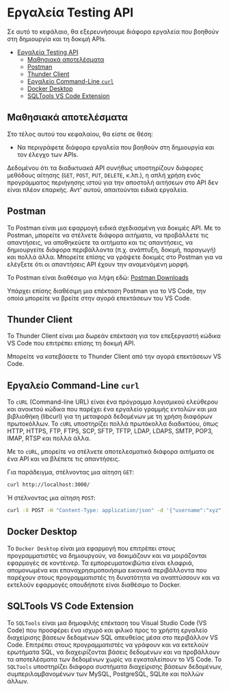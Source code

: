 # Εργαλεία Testing API 

Σε αυτό το κεφάλαιο, θα εξερευνήσουμε διάφορα εργαλεία που βοηθούν στη δημιουργία και τη δοκιμή APIs.

- [Εργαλεία Testing API ](#Εργαλεία-Testing-API)
  - [Μαθησιακά αποτελέσματα](#Μαθησιακά-αποτελέσματα)
  - [Postman](#postman)
  - [Thunder Client](#thunder-client)
  - [Εργαλείο Command-Line `curl`](#command-line-tool-curl)
  - [Docker Desktop](#docker-desktop)
  - [SQLTools VS Code Extension](#sqltools-vs-code-extension)

## Μαθησιακά αποτελέσματα

Στο τέλος αυτού του κεφαλαίου, θα είστε σε θέση:

- Να περιγράφετε διάφορα εργαλεία που βοηθούν στη δημιουργία και τον έλεγχο των APIs.
  
Δεδομένου ότι τα διαδικτυακά API συνήθως υποστηρίζουν διάφορες μεθόδους αίτησης (`GET`, `POST`, `PUT`, `DELETE`, κ.λπ.), η απλή χρήση ενός προγράμματος περιήγησης ιστού για την αποστολή αιτήσεων στο API δεν είναι πλέον επαρκής. Αντ' αυτού, απαιτούνται ειδικά εργαλεία.

## Postman

Το Postman είναι μια εφαρμογή ειδικά σχεδιασμένη για δοκιμές API. Με το Postman, μπορείτε να στέλνετε διάφορα αιτήματα, να προβάλλετε τις απαντήσεις, να αποθηκεύετε τα αιτήματα και τις απαντήσεις, να δημιουργείτε διάφορα περιβάλλοντα (π.χ. ανάπτυξη, δοκιμή, παραγωγή) και πολλά άλλα. Μπορείτε επίσης να γράψετε δοκιμές στο Postman για να ελέγξετε ότι οι απαντήσεις API έχουν την αναμενόμενη μορφή.

Το Postman είναι διαθέσιμο για λήψη εδώ: [Postman Downloads](https://www.postman.com/downloads/)

Υπάρχει επίσης διαθέσιμη μια επέκταση Postman για το VS Code, την οποία μπορείτε να βρείτε στην αγορά επεκτάσεων του VS Code.

## Thunder Client

Το Thunder Client είναι μια δωρεάν επέκταση για τον επεξεργαστή κώδικα VS Code που επιτρέπει επίσης τη δοκιμή API.

Μπορείτε να κατεβάσετε το Thunder Client από την αγορά επεκτάσεων VS Code.

## Εργαλείο Command-Line `curl`

Το `cURL` (Command-line URL) είναι ένα πρόγραμμα λογισμικού ελεύθερου και ανοικτού κώδικα που παρέχει ένα εργαλείο γραμμής εντολών και μια βιβλιοθήκη (libcurl) για τη μεταφορά δεδομένων με τη χρήση διαφόρων πρωτοκόλλων. Το `cURL` υποστηρίζει πολλά πρωτόκολλα διαδικτύου, όπως HTTP, HTTPS, FTP, FTPS, SCP, SFTP, TFTP, LDAP, LDAPS, SMTP, POP3, IMAP, RTSP και πολλά άλλα.

Με το `cURL`, μπορείτε να στέλνετε αποτελεσματικά διάφορα αιτήματα σε ένα API και να βλέπετε τις απαντήσεις.

Για παράδειγμα, στέλνοντας μια αίτηση `GET`:

```bash
curl http://localhost:3000/
```

Ή στέλνοντας μια αίτηση `POST`:

```bash
curl -X POST -H "Content-Type: application/json" -d '{"username":"xyz","password":"xyz"}' http://localhost:3000/login
```

## Docker Desktop

Το `Docker Desktop` είναι μια εφαρμογή που επιτρέπει στους προγραμματιστές να δημιουργούν, να δοκιμάζουν και να μοιράζονται εφαρμογές σε κοντέινερ. Τα εμπορευματοκιβώτια είναι ελαφριά, απομονωμένα και επαναχρησιμοποιήσιμα εικονικά περιβάλλοντα που παρέχουν στους προγραμματιστές τη δυνατότητα να αναπτύσσουν και να εκτελούν εφαρμογές οπουδήποτε είναι διαθέσιμο το Docker.

## SQLTools VS Code Extension

Το `SQLTools` είναι μια δημοφιλής επέκταση του Visual Studio Code (VS Code) που προσφέρει ένα ισχυρό και φιλικό προς το χρήστη εργαλείο διαχείρισης βάσεων δεδομένων SQL απευθείας μέσα στο περιβάλλον VS Code. Επιτρέπει στους προγραμματιστές να γράφουν και να εκτελούν ερωτήματα SQL, να διαχειρίζονται βάσεις δεδομένων και να προβάλλουν τα αποτελέσματα των δεδομένων χωρίς να εγκαταλείπουν το VS Code. Το `SQLTools` υποστηρίζει διάφορα συστήματα διαχείρισης βάσεων δεδομένων, συμπεριλαμβανομένων των MySQL, PostgreSQL, SQLite και πολλών άλλων.

